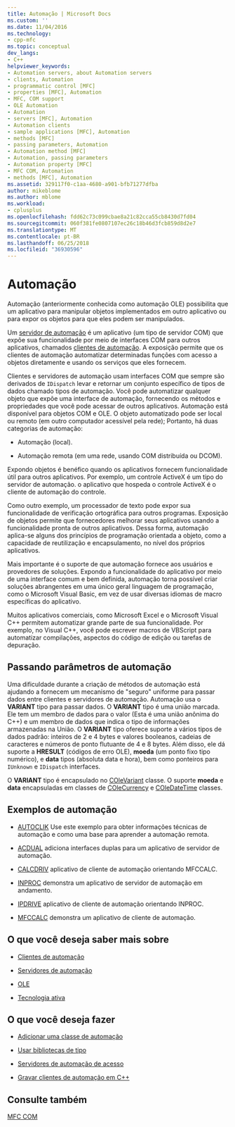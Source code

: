 ```yaml
---
title: Automação | Microsoft Docs
ms.custom: ''
ms.date: 11/04/2016
ms.technology:
- cpp-mfc
ms.topic: conceptual
dev_langs:
- C++
helpviewer_keywords:
- Automation servers, about Automation servers
- clients, Automation
- programmatic control [MFC]
- properties [MFC], Automation
- MFC, COM support
- OLE Automation
- Automation
- servers [MFC], Automation
- Automation clients
- sample applications [MFC], Automation
- methods [MFC]
- passing parameters, Automation
- Automation method [MFC]
- Automation, passing parameters
- Automation property [MFC]
- MFC COM, Automation
- methods [MFC], Automation
ms.assetid: 329117f0-c1aa-4680-a901-bfb71277dfba
author: mikeblome
ms.author: mblome
ms.workload:
- cplusplus
ms.openlocfilehash: fdd62c73c099cbae8a21c82cca55cb8430d7fd04
ms.sourcegitcommit: 060f381fe0807107ec26c18b46d3fcb859d8d2e7
ms.translationtype: MT
ms.contentlocale: pt-BR
ms.lasthandoff: 06/25/2018
ms.locfileid: "36930596"
---
```

# <a name="automation"></a>Automação
Automação (anteriormente conhecida como automação OLE) possibilita que um aplicativo para manipular objetos implementados em outro aplicativo ou para expor os objetos para que eles podem ser manipulados.  
  
 Um [servidor de automação](../mfc/automation-servers.md) é um aplicativo (um tipo de servidor COM) que expõe sua funcionalidade por meio de interfaces COM para outros aplicativos, chamados [clientes de automação](../mfc/automation-clients.md). A exposição permite que os clientes de automação automatizar determinadas funções com acesso a objetos diretamente e usando os serviços que eles fornecem.  
  
 Clientes e servidores de automação usam interfaces COM que sempre são derivados de `IDispatch` levar e retornar um conjunto específico de tipos de dados chamado tipos de automação. Você pode automatizar qualquer objeto que expõe uma interface de automação, fornecendo os métodos e propriedades que você pode acessar de outros aplicativos. Automação está disponível para objetos COM e OLE. O objeto automatizado pode ser local ou remoto (em outro computador acessível pela rede); Portanto, há duas categorias de automação:  
  
-   Automação (local).  
  
-   Automação remota (em uma rede, usando COM distribuída ou DCOM).  
  
 Expondo objetos é benéfico quando os aplicativos fornecem funcionalidade útil para outros aplicativos. Por exemplo, um controle ActiveX é um tipo do servidor de automação. o aplicativo que hospeda o controle ActiveX é o cliente de automação do controle.  
  
 Como outro exemplo, um processador de texto pode expor sua funcionalidade de verificação ortográfica para outros programas. Exposição de objetos permite que fornecedores melhorar seus aplicativos usando a funcionalidade pronta de outros aplicativos. Dessa forma, automação aplica-se alguns dos princípios de programação orientada a objeto, como a capacidade de reutilização e encapsulamento, no nível dos próprios aplicativos.  
  
 Mais importante é o suporte de que automação fornece aos usuários e provedores de soluções. Expondo a funcionalidade do aplicativo por meio de uma interface comum e bem definida, automação torna possível criar soluções abrangentes em uma único geral linguagem de programação, como o Microsoft Visual Basic, em vez de usar diversas idiomas de macro específicas do aplicativo.  
  
 Muitos aplicativos comerciais, como Microsoft Excel e o Microsoft Visual C++ permitem automatizar grande parte de sua funcionalidade. Por exemplo, no Visual C++, você pode escrever macros de VBScript para automatizar compilações, aspectos do código de edição ou tarefas de depuração.  
  
##  <a name="_core_passing_parameters_in_automation"></a> Passando parâmetros de automação  
 Uma dificuldade durante a criação de métodos de automação está ajudando a fornecem um mecanismo de "seguro" uniforme para passar dados entre clientes e servidores de automação. Automação usa o **VARIANT** tipo para passar dados. O **VARIANT** tipo é uma união marcada. Ele tem um membro de dados para o valor (Esta é uma união anônima do C++) e um membro de dados que indica o tipo de informações armazenadas na União. O **VARIANT** tipo oferece suporte a vários tipos de dados padrão: inteiros de 2 e 4 bytes e valores booleanos, cadeias de caracteres e números de ponto flutuante de 4 e 8 bytes. Além disso, ele dá suporte a **HRESULT** (códigos de erro OLE), **moeda** (um ponto fixo tipo numérico), e **data** tipos (absoluta data e hora), bem como ponteiros para `IUnknown` e `IDispatch` interfaces.  
  
 O **VARIANT** tipo é encapsulado no [COleVariant](../mfc/reference/colevariant-class.md) classe. O suporte **moeda** e **data** encapsuladas em classes de [COleCurrency](../mfc/reference/colecurrency-class.md) e [COleDateTime](../atl-mfc-shared/reference/coledatetime-class.md) classes.  
  
## <a name="automation-samples"></a>Exemplos de automação  
  
-   [AUTOCLIK](../visual-cpp-samples.md) Use este exemplo para obter informações técnicas de automação e como uma base para aprender a automação remota.  
  
-   [ACDUAL](../visual-cpp-samples.md) adiciona interfaces duplas para um aplicativo de servidor de automação.  
  
-   [CALCDRIV](../visual-cpp-samples.md) aplicativo de cliente de automação orientando MFCCALC.  
  
-   [INPROC](../visual-cpp-samples.md) demonstra um aplicativo de servidor de automação em andamento.  
  
-   [IPDRIVE](../visual-cpp-samples.md) aplicativo de cliente de automação orientando INPROC.  
  
-   [MFCCALC](../visual-cpp-samples.md) demonstra um aplicativo de cliente de automação.  
  
## <a name="what-do-you-want-to-know-more-about"></a>O que você deseja saber mais sobre  
  
-   [Clientes de automação](../mfc/automation-clients.md)  
  
-   [Servidores de automação](../mfc/automation-servers.md)  
  
-   [OLE](../mfc/ole-in-mfc.md)  
  
-   [Tecnologia ativa](../mfc/mfc-com.md)  
  
## <a name="what-do-you-want-to-do"></a>O que você deseja fazer  
  
-   [Adicionar uma classe de automação](../mfc/automation-servers.md)  
  
-   [Usar bibliotecas de tipo](../mfc/automation-clients-using-type-libraries.md)  
   
-   [Servidores de automação de acesso](../mfc/automation-servers.md)  
  
-   [Gravar clientes de automação em C++](../mfc/automation-clients.md)  
  
## <a name="see-also"></a>Consulte também  
 [MFC COM](../mfc/mfc-com.md)
